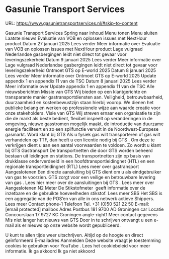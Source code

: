 # Gasunie Transport Services

URL: https://www.gasunietransportservices.nl/#skip-to-content

Gasunie Transport Services
Spring naar inhoud
Menu tonen
Menu sluiten
Laatste nieuws
Evaluatie van VOB en oplossen issues met NextHour product
Datum
27 januari 2025
Lees verder
Meer informatie over Evaluatie van VOB en oplossen issues met NextHour product
Lage vulgraad Nederlandse gasbergingen leidt niet direct tot gevaar voor leveringszekerheid
Datum
9 januari 2025
Lees verder
Meer informatie over Lage vulgraad Nederlandse gasbergingen leidt niet direct tot gevaar voor leveringszekerheid
Ontmoet GTS op E-world 2025
Datum
8 januari 2025
Lees verder
Meer informatie over Ontmoet GTS op E-world 2025
Update appendix 1 en appendix 11 van de TSC
Datum
8 januari 2025
Lees verder
Meer informatie over Update appendix 1 en appendix 11 van de TSC
Alle nieuwsberichten
Missie van
GTS
Wij bieden op een klantgerichte en transparante manier gastransportdiensten aan. Veiligheid, betrouwbaarheid, duurzaamheid en kostenbewustzijn staan hierbij voorop. We dienen het publieke belang en werken op professionele wijze aan waarde creatie voor onze stakeholders.
Visie van
GTS
Wij streven ernaar een organisatie te zijn die de markt als beste bedient, flexibel inspeelt op veranderingen in de omgeving, nieuwe gasstromen mogelijk maakt, de introductie van duurzame energie faciliteert en zo een spilfunctie vervult in de Noordwest-Europese gasmarkt.
Word klant bij
GTS
Als u fysiek
gas
wilt transporteren of
gas
wilt verhandelen op TTF, dan heeft u een licentie nodig bij
GTS
. Om deze te verkrijgen dient u aan een aantal voorwaarden te voldoen.
Zo wordt u klant bij
GTS
Gastransport
De transportnetten die door
GTS
worden beheerd bestaan uit leidingen en stations. De transportnetten zijn op basis van drukklasse onderverdeeld in een hoofdtransportleidingnet (HTL) en een regionale transportleidingnet (RTL)
Lees meer over gastransport
Aangeslotenen
Een directe
aansluiting
bij
GTS
dient om u als eindgebruiker van
gas
te voorzien.
GTS
zorgt voor een veilige en betrouwbare
levering
van
gas
. Lees hier meer over de aansluitingen bij
GTS
.
Lees meer over Aangeslotenen
N2 Meter
De Stikstofmeter  geeft informatie over de inzetbare en de gebruikte hoeveelheden stikstof.
Lees meer
SBS
Het SBS is een aggregatie van de POS’en van alle in ons netwerk actieve Shippers.
Lees meer
Contact
phone-1
Telefoon
Tel. +31 (0)50 521 22 50
E-mail:
[email protected]
mailbox
Adres
Postbus 181
9700 AD Groningen
car
Locatie
Concourslaan 17
9727 KC Groningen
angle-right1
Meer contact gegevens
Mis niet langer het nieuws van GTS
Door in te schrijven ontvangt u een e-mail als er nieuws op onze website wordt gepubliceerd.
U kunt te allen tijde weer uitschrijven. Altijd op de hoogte en direct geînformeerd
E-mailadres
Aanmelden
Deze website vraagt je toestemming cookies te gebruiken voor
YouTube
. Lees het
cookiebeleid
voor meer informatie.
Ik ga akkoord
Ik ga niet akkoord